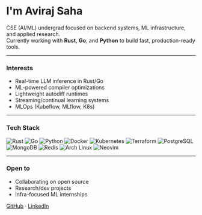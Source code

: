 # I'm Aviraj Saha

CSE (AI/ML) undergrad focused on backend systems, ML infrastructure, and applied research.  
Currently working with **Rust**, **Go**, and **Python** to build fast, production-ready tools.

---

### Interests

- Real-time LLM inference in Rust/Go  
- ML-powered compiler optimizations  
- Lightweight autodiff runtimes  
- Streaming/continual learning systems  
- MLOps (Kubeflow, MLflow, K8s)

---

### Tech Stack

![Rust](https://img.shields.io/badge/-Rust-000000?style=flat&logo=rust&logoColor=white)
![Go](https://img.shields.io/badge/-Go-00ADD8?style=flat&logo=go&logoColor=white)
![Python](https://img.shields.io/badge/-Python-3776AB?style=flat&logo=python&logoColor=white)
![Docker](https://img.shields.io/badge/-Docker-2496ED?style=flat&logo=docker&logoColor=white)
![Kubernetes](https://img.shields.io/badge/-Kubernetes-326CE5?style=flat&logo=kubernetes&logoColor=white)
![Terraform](https://img.shields.io/badge/-Terraform-7B42BC?style=flat&logo=terraform&logoColor=white)
![PostgreSQL](https://img.shields.io/badge/-PostgreSQL-4169E1?style=flat&logo=postgresql&logoColor=white)
![MongoDB](https://img.shields.io/badge/-MongoDB-47A248?style=flat&logo=mongodb&logoColor=white)
![Redis](https://img.shields.io/badge/-Redis-DC382D?style=flat&logo=redis&logoColor=white)
![Arch Linux](https://img.shields.io/badge/-ArchLinux-1793D1?style=flat&logo=arch-linux&logoColor=white)
![Neovim](https://img.shields.io/badge/-Neovim-57A143?style=flat&logo=neovim&logoColor=white)


---

### Open to

- Collaborating on open source  
- Research/dev projects  
- Infra-focused ML internships

 
 <!--
 ---
 ### Stats

![Aviraj's GitHub stats](https://github-readme-stats.vercel.app/api?username=avirsaha&show_icons=true&count_private=true&theme=radical)
![Top Langs](https://github-readme-stats.vercel.app/api/top-langs/?username=avirsaha&layout=compact&theme=radical) -->

[GitHub](https://github.com/avirsaha) · [LinkedIn](https://linkedin.com/in/avirsaha)  
<!-- Always learning. Always building.
-->
